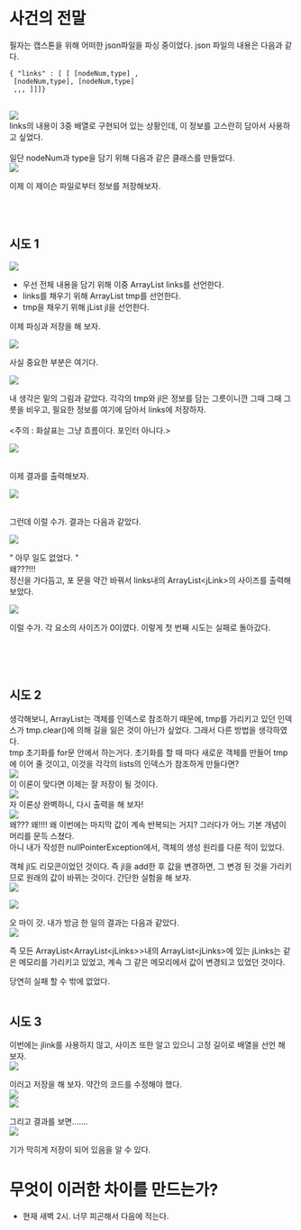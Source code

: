 ﻿# 사건의 전말
필자는 캡스톤을 위해 어떠한 json파일을 파싱 중이었다. json 파일의 내용은 다음과 같다. 
</br>
```
{ "links" : [ [ [nodeNum,type] ,
 [nodeNum,type], [nodeNum,type] 
 ,,, ]]]}
```
</br>
<img src="/image/0505_1.jpg">

</br>
links의 내용이 3중 배열로 구현되어 있는 상황인데, 이 정보를 고스란히 담아서 사용하고 싶었다. 


</br>
</br>
일단 nodeNum과 type을 담기 위해 다음과 같은 클래스를 만들었다.

</br>
<img src="/image/0505_3.jpg">
</br>

이제 이 제이슨 파일로부터 정보를 저장해보자.


</br></br>
## 시도 1
<img src="/image/0505_2.jpg">

- 우선 전체 내용을 담기 위해 이중 ArrayList links를 선언한다.
-  links를 채우기 위해  ArrayList tmp를 선언한다.
 - tmp을 채우기 위해 jList jl을 선언한다.

이제 파싱과 저장을 해 보자.

<img src="/image/0505_4.jpg">

사실 중요한 부분은 여기다. 

<img src="/image/0505_5.jpg">

내 생각은 밑의 그림과 같았다. 각각의 tmp와 jl은 정보를 담는 그릇이니깐 그때 그때 그릇을 비우고, 필요한 정보를 여기에 담아서 links에 저장하자.  
</br>
<주의 : 화살표는 그냥 흐름이다. 포인터 아니다.>


<img src="/image/0505_14.jpg">
</br>
</br>

이제 결과를 출력해보자. 

<img src="/image/0505_6.jpg">
</br>
</br>

그런데 이럴 수가. 결과는 다음과 같았다.

<img src="/image/0505_7.jpg">
</br>

" 아무 일도 없었다. "
</br>
왜???!!!
</br>
정신을 가다듬고, 포 문을 약간 바꿔서 links내의 ArrayList\<jLink>의 사이즈를 출력해보았다. 

<img src="/image/0505_8.jpg">

이럴 수가. 각 요소의 사이즈가 0이였다. 
이렇게 첫 번째 시도는 실패로 돌아갔다.

</br>
</br>
</br>

## 시도 2

생각해보니, ArrayList는 객체를 인덱스로 참조하기 때문에, tmp를 가리키고 있던 인덱스가 tmp.clear()에 의해 길을 잃은 것이 아닌가 싶었다. 그래서 다른 방법을 생각하였다.
</br>
tmp 초기화를 for문 안에서 하는거다. 초기화를 할 때 마다 새로운 객체를 만들어 tmp에 이어 줄 것이고, 이것을 각각의 lists의 인덱스가 참조하게 만들다면?
</br>
<img src="/image/0505_11.jpg">
</br>
 이 이론이 맞다면 이제는 잘 저장이 될 것이다.
</br>
<img src="/image/0505_9.jpg">
</br>
자 이론상 완벽하니, 다시 출력을 해 보자!
</br>
<img src="/image/0505_9.jpg">
</br>
왜??? 왜!!!! 왜 이번에는 마지막 값이 계속 반복되는 거지? 그러다가 어느 기본 개념이 머리를 문득 스쳤다.
</br>
아니 내가 작성한 nullPointerException에서, 객체의 생성 원리를 다룬 적이 있었다. 

객체 jl도 리모콘이었던 것이다. 
즉 jl을 add한 후 값을 변경하면, 그 변경 된 것을 가리키므로 원래의 값이 바뀌는 것이다. 간단한 실험을 해 보자.
</br>
<img src="/image/0505_12.jpg">

<img src="/image/0505_13.jpg">
</br>


오 마이 갓.
내가 방금 한 일의 결과는 다음과 같았다. 
</br>
<img src="/image/0505_15.jpg">
</br>

즉 모든 ArrayList\<ArrayList\<jLinks>>내의 ArrayList\<jLinks>에 있는 jLinks는 같은 메모리를 가리키고 있었고, 계속 그 같은 메모리에서 값이 변경되고 있었던 것이다.

당연히 실패 할 수 밖에 없었다.
</br>
</br>

## 시도 3
이번에는 jlink를 사용하지 않고, 사이즈 또한 알고 있으니  고정 길이로 배열을 선언 해 보자. 
</br>
<img src="/image/0505_16.jpg">
</br>

이러고 저장을 해 보자. 약간의 코드를 수정해야 했다.
</br>
<img src="/image/0505_18.jpg">
</br>
<img src="/image/0505_17.jpg">
</br>

그리고 결과를 보면.......
</br>
<img src="/image/0505_19.jpg">
</br>

기가 막히게 저장이 되어 있음을 알 수 있다. 


# 무엇이 이러한 차이를 만드는가?
- 현재 새벽 2시. 너무 피곤해서 다음에 적는다.



